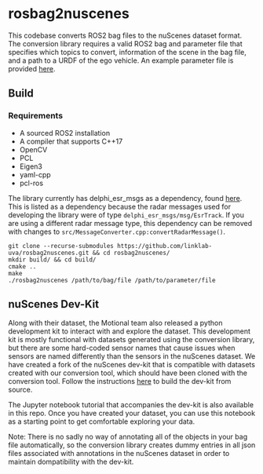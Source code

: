 # rosbag2nuscenes

This codebase converts ROS2 bag files to the nuScenes dataset format. The conversion library requires a valid ROS2 bag and parameter file that specifies which topics to convert, information of the scene in the bag file, and a path to a URDF of the ego vehicle. An example parameter file is provided [here](params/mit.yaml).

## Build

### Requirements
* A sourced ROS2 installation
* A compiler that supports C++17
* OpenCV
* PCL
* Eigen3
* yaml-cpp
* pcl-ros

The library currently has delphi_esr_msgs as a dependency, found [here](https://github.com/astuff/astuff_sensor_msgs). This is listed as a dependency because the radar messages used for developing the library were of type `delphi_esr_msgs/msg/EsrTrack`. If you are using a different radar message type, this dependency can be removed with changes to `src/MessageConverter.cpp:convertRadarMessage()`.

```
git clone --recurse-submodules https://github.com/linklab-uva/rosbag2nuscenes.git && cd rosbag2nuscenes/
mkdir build/ && cd build/
cmake ..
make
./rosbag2nuscenes /path/to/bag/file /path/to/parameter/file
```

## nuScenes Dev-Kit

Along with their dataset, the Motional team also released a python development kit to interact with and explore the dataset. This development kit is mostly  functional with datasets generated using the conversion library, but there are some hard-coded sensor names that cause issues when sensors are named differently than the sensors in the nuScenes dataset. We have created a fork of the nuScenes dev-kit that is compatible with datasets created with our conversion tool, which should have been cloned with the conversion tool. Follow the instructions [here](https://github.com/linklab-uva/nuscenes-devkit/blob/master/docs/installation.md) to build the dev-kit from source.

The Jupyter notebook tutorial that accompanies the dev-kit is also available in this repo. Once you have created your dataset, you can use this notebook as a starting point to get comfortable exploring your data.

Note: There is no sadly no way of annotating all of the objects in your bag file automatically, so the conversion library creates dummy entries in all json files associated with annotations in the nuScenes dataset in order to maintain dompatibility with the dev-kit.
